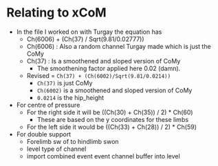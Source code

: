 # Relating to xCoM

- In the file I worked on with Turgay the equation has
    - Ch(6006) + (Ch(37) / Sqrt(9.81/0.02777))
    - Ch(6006) : Also a random channel Turgay made which is just the CoMy
    - Ch(37) : Is a smoothened and sloped version of CoMy
        - The smoothening factor applied here 0.02 (damn).
    - Revised = `Ch(37) + (Ch(6002)/Sqrt(9.81/0.0214))`
        - `Ch(37)` is just CoMy
        - `Ch(6002)` is a smoothened and sloped version of CoMy
        - `0.0214` is the hip_height
- For centre of pressure
    - For the right side it will be ((Ch(30) + Ch(35)) / 2) * Ch(60)
        - These are based on the y coordinates for these limbs
    - For the left side it would be ((Ch(33) + Ch(28)) / 2) * Ch(59)
- For double support
    - Forelimb sw of to hindlimb swon
    - level type of channel
    - import combined event event channel buffer into level
